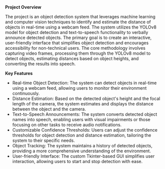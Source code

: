 **Project Overview**

The project is an object detection system that leverages machine learning and computer vision techniques to identify and estimate the distance of objects in real-time using a webcam feed. The system utilizes the YOLOv8 model for object detection and text-to-speech functionality to verbally announce detected objects. The primary goal is to create an interactive, user-friendly interface that simplifies object detection and encourages accessibility for non-technical users.
The core methodology involves capturing video frames, processing them through the YOLOv8 model to detect objects, estimating distances based on object heights, and converting the results into speech.

**Key Features**

- Real-time Object Detection: The system can detect objects in real-time using a webcam feed, allowing users to monitor their environment continuously.
- Distance Estimation: Based on the detected object's height and the focal length of the camera, the system estimates and displays the distance between the object and the camera.
- Text-to-Speech Announcements: The system converts detected object names into speech, enabling users with visual impairments or those focusing on other tasks to receive audio notifications.
- Customizable Confidence Thresholds: Users can adjust the confidence thresholds for object detection and distance estimation, tailoring the system to their specific needs.
- Object Tracking: The system maintains a history of detected objects, providing a more comprehensive understanding of the environment.
- User-friendly Interface: The custom Tkinter-based GUI simplifies user interaction, allowing users to start and stop detection with ease.


